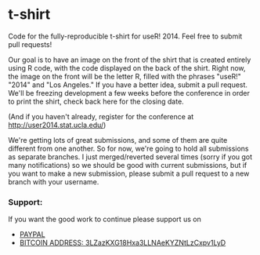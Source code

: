 t-shirt
=======

Code for the fully-reproducible t-shirt for useR! 2014. Feel free to submit pull requests!

Our goal is to have an image on the front of the shirt that is created entirely using R code, with the code displayed on the back of the shirt. Right now, the image on the front will be the letter R, filled with the phrases "useR!" "2014" and "Los Angeles." If you have a better idea, submit a pull request. We'll be freezing development a few weeks before the conference in order to print the shirt, check back here for the closing date.

(And if you haven't already, register for the conference at http://user2014.stat.ucla.edu/)

We're getting lots of great submissions, and some of them are quite different from one another. So for now, we're going to hold all submissions as separate branches. I just merged/reverted several times (sorry if you got many notifications) so we should be good with current submissions, but if you want to make a new submission, please submit a pull request to a new branch with your username.

### Support:

If you want the good work to continue please support us on

* [PAYPAL](https://www.paypal.me/ishandutta2007)
* [BITCOIN ADDRESS: 3LZazKXG18Hxa3LLNAeKYZNtLzCxpv1LyD](https://www.coinbase.com/join/5a8e4a045b02c403bc3a9c0c)
